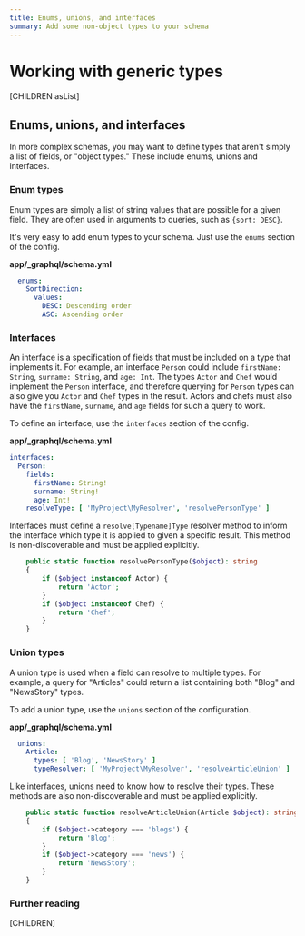 ```yaml
---
title: Enums, unions, and interfaces
summary: Add some non-object types to your schema
---
```

# Working with generic types

[CHILDREN asList]

## Enums, unions, and interfaces

In more complex schemas, you may want to define types that aren't simply a list of fields, or
"object types." These include enums, unions and interfaces.

### Enum types

Enum types are simply a list of string values that are possible for a given field. They are
often used in arguments to queries, such as `{sort: DESC}`.

It's very easy to add enum types to your schema. Just use the `enums` section of the config.

**app/_graphql/schema.yml**
```yaml
  enums:
    SortDirection:
      values:    
        DESC: Descending order
        ASC: Ascending order
```

### Interfaces

An interface is a specification of fields that must be included on a type that implements it.
For example, an interface `Person` could include `firstName: String`, `surname: String`, and
`age: Int`. The types `Actor` and `Chef` would implement the `Person` interface, and therefore
querying for `Person` types can also give you `Actor` and `Chef` types in the result. Actors and
chefs must also have the `firstName`, `surname`, and `age` fields for such a query to work.

To define an interface, use the `interfaces` section of the config.

**app/_graphql/schema.yml**
```yaml
interfaces:
  Person:
    fields:
      firstName: String!
      surname: String!
      age: Int!
    resolveType: [ 'MyProject\MyResolver', 'resolvePersonType' ]
```

Interfaces must define a `resolve[Typename]Type` resolver method to inform the interface
which type it is applied to given a specific result. This method is non-discoverable and
must be applied explicitly.

```php
    public static function resolvePersonType($object): string
    {
        if ($object instanceof Actor) {
            return 'Actor';
        }
        if ($object instanceof Chef) {
            return 'Chef';
        }
    }
```

### Union types

A union type is used when a field can resolve to multiple types. For example, a query
for "Articles" could return a list containing both "Blog" and "NewsStory" types.

To add a union type, use the `unions` section of the configuration.

**app/_graphql/schema.yml**
```yaml
  unions:
    Article:
      types: [ 'Blog', 'NewsStory' ]
      typeResolver: [ 'MyProject\MyResolver', 'resolveArticleUnion' ]
```

Like interfaces, unions need to know how to resolve their types. These methods are also
non-discoverable and must be applied explicitly.

```php
    public static function resolveArticleUnion(Article $object): string
    {
        if ($object->category === 'blogs') {
            return 'Blog';
        }
        if ($object->category === 'news') {
            return 'NewsStory';
        }
    }
```

### Further reading

[CHILDREN]
